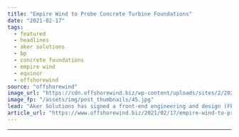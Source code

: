 ```yaml
---
title: "Empire Wind to Probe Concrete Turbine Foundations"
date: "2021-02-17"
tags: 
  - featured
  - headlines
  - aker solutions
  - bp
  - concrete foundations
  - empire wind
  - equinor
  - offshorewind
source: "offshorewind"
image_url: "https://cdn.offshorewind.biz/wp-content/uploads/sites/2/2021/02/17133004/Empire-Wind-to-Probe-Concrete-Turbine-Foundations.jpg"
image_fp: "/assets/img/post_thumbnails/45.jpg"
lead: "Aker Solutions has signed a front-end engineering and design (FEED) contract with Empire Offshore"
article_url: "https://www.offshorewind.biz/2021/02/17/empire-wind-to-probe-concrete-turbine-foundations/"
---
```


---
